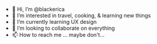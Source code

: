 - 👋 Hi, I’m @blackerica
- 👀 I’m interested in travel, cooking, & learning new things
- 🌱 I’m currently learning UX design
- 💞️ I’m looking to collaborate on everything
- 📫 How to reach me ... maybe don't...

<!---
blackerica/blackerica is a ✨ special ✨ repository because its `README.md` (this file) appears on your GitHub profile.
You can click the Preview link to take a look at your changes.
--->
